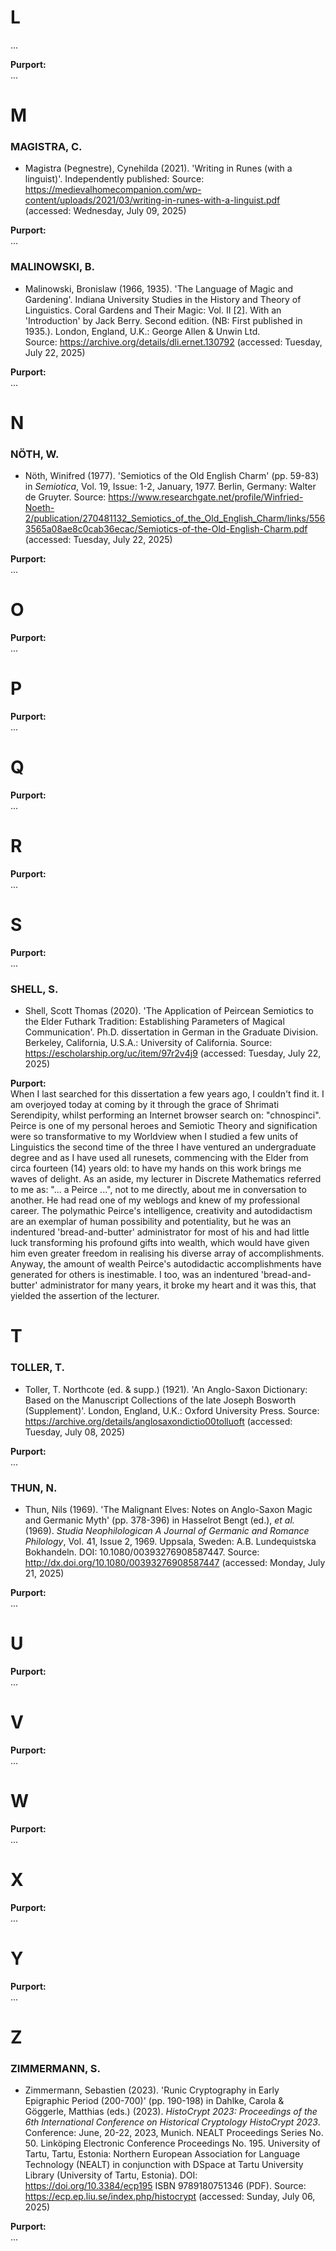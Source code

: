 # L #

...

**Purport:**<br>
...

# M #

### MAGISTRA, C. ###

* Magistra (Þegnestre), Cynehilda (2021). 'Writing in Runes (with a linguist)'. Independently published: Source: https://medievalhomecompanion.com/wp-content/uploads/2021/03/writing-in-runes-with-a-linguist.pdf (accessed: Wednesday, July 09, 2025)

**Purport:**<br>
...

### MALINOWSKI, B. ###

* Malinowski, Bronislaw (1966, 1935). 'The Language of Magic and Gardening'. Indiana University Studies in the History and Theory of Linguistics. Coral Gardens and Their Magic: Vol. II \[2]. With an 'Introduction' by Jack Berry. Second edition. (NB: First published in 1935.). London, England, U.K.: George Allen & Unwin Ltd. Source: https://archive.org/details/dli.ernet.130792 (accessed: Tuesday, July 22, 2025)

**Purport:**<br>
...

# N #

### NÖTH, W. ###

* Nöth, Winifred (1977). 'Semiotics of the Old English Charm' (pp. 59-83) in *Semiotica*, Vol. 19, Issue: 1-2, January, 1977. Berlin, Germany: Walter de Gruyter. Source: https://www.researchgate.net/profile/Winfried-Noeth-2/publication/270481132_Semiotics_of_the_Old_English_Charm/links/5563565a08ae8c0cab36ecac/Semiotics-of-the-Old-English-Charm.pdf (accessed: Tuesday, July 22, 2025)

**Purport:**<br>
...

# O #

**Purport:**<br>
...

# P #

**Purport:**<br>
...

# Q #

**Purport:**<br>
...

# R #

**Purport:**<br>
...

# S #

**Purport:**<br>
...

### SHELL, S. ###

* Shell, Scott Thomas (2020). 'The Application of Peircean Semiotics to the Elder Futhark Tradition: Establishing Parameters of Magical Communication'. Ph.D. dissertation in German in the Graduate Division. Berkeley, California, U.S.A.:  University of California. Source: https://escholarship.org/uc/item/97r2v4j9 (accessed: Tuesday, July 22, 2025)

**Purport:**<br>
When I last searched for this dissertation a few years ago, I couldn't find it. I am overjoyed today at coming by it through the grace of Shrimati Serendipity, whilst performing an Internet browser search on: "chnospinci". Peirce is one of my personal heroes and Semiotic Theory and signification were so transformative to my Worldview when I studied a few units of Linguistics the second time of the three I have ventured an undergraduate degree and as I have used all runesets, commencing with the Elder from circa fourteen (14) years old: to have my hands on this work brings me waves of delight. As an aside, my lecturer in Discrete Mathematics referred to me as: "... a Peirce ...", not to me directly, about me in conversation to another. He had read one of my weblogs and knew of my professional career. The polymathic Peirce's intelligence, creativity and autodidactism are an exemplar of human possibility and potentiality, but he was an indentured 'bread-and-butter' administrator for most of his and had little luck transforming his profound gifts into wealth, which would have given him even greater freedom in realising his diverse array of accomplishments. Anyway, the amount of wealth Peirce's autodidactic accomplishments have generated for others is inestimable. I too, was an indentured 'bread-and-butter' administrator for many years, it broke my heart and it was this, that yielded the assertion of the lecturer.

# T #

### TOLLER, T. ###

* Toller, T. Northcote (ed. & supp.) (1921). 'An Anglo-Saxon Dictionary: Based on the Manuscript Collections of the late Joseph Bosworth (Supplement)'. London, England, U.K.: Oxford University Press. Source: https://archive.org/details/anglosaxondictio00tolluoft (accessed: Tuesday, July 08, 2025)

**Purport:**<br>
...

### THUN, N. ###

* Thun, Nils (1969). 'The Malignant Elves: Notes on Anglo-Saxon Magic and Germanic Myth' (pp. 378-396) in Hasselrot Bengt (ed.), *et al.* (1969). *Studia Neophilologican A Journal of Germanic and Romance Philology*, Vol. 41, Issue 2, 1969. Uppsala, Sweden: A.B. Lundequistska Bokhandeln. DOI: 10.1080/00393276908587447. Source: http://dx.doi.org/10.1080/00393276908587447 (accessed: Monday, July 21, 2025)

**Purport:**<br>
...


# U #

**Purport:**<br>
...

# V #

**Purport:**<br>
...

# W #

**Purport:**<br>
...

# X #

**Purport:**<br>
...

# Y #

**Purport:**<br>
...

# Z #

### ZIMMERMANN, S. ###

* Zimmermann, Sebastien (2023). 'Runic Cryptography in Early Epigraphic Period (200-700)' (pp. 190-198) in Dahlke, Carola & Göggerle, Matthias (eds.) (2023). *HistoCrypt 2023: Proceedings of the 6th International Conference on Historical Cryptology HistoCrypt 2023*. Conference: June, 20-22, 2023,  Munich. NEALT Proceedings Series No. 50. Linköping Electronic Conference Proceedings No. 195. University of Tartu, Tartu, Estonia: Northern European Association for Language Technology (NEALT) in conjunction with DSpace at Tartu University Library (University of Tartu, Estonia). DOI: https://doi.org/10.3384/ecp195 ISBN 9789180751346 (PDF). Source: https://ecp.ep.liu.se/index.php/histocrypt (accessed: Sunday, July 06, 2025)  

**Purport:**<br>
...
